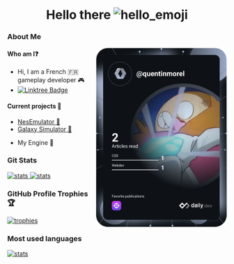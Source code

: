 <h1 align="center">Hello there <img src="https://user-images.githubusercontent.com/18350557/176309783-0785949b-9127-417c-8b55-ab5a4333674e.gif"  alt="hello_emoji"/></h1>

<h3>About Me</h3>

<!--
<div align="right">
    <a href="https://app.daily.dev/quentinmorel"><img width=300 src="devcard.svg" width="400" alt="Quentin Morel's Dev Card"/></a>
</div>
-->

<img align="right" width=300 src="devcard.svg" width="400" alt="Quentin Morel's Dev Card"/>

<div align="left">
    <h4>Who am I❓</h4>
    <ul>
        <li>Hi, I am a French 🇫🇷 gameplay developer 🎮</li>
        <li><a href="https://linktr.ee/QuentinMorel"><img src="https://img.shields.io/badge/Linktree-39E09B?style=for-the-badge&logo=linktree&logoColor=white" alt="Linktree Badge"></a></li>
    </ul>
    <h4>Current projects 🔭</h4>
    <ul>
        <li><a href="https://github.com/Im-Rises/NesEmulator">NesEmulator 👾</a></li>
        <li><a href="https://github.com/Im-Rises/GalaxySimulator">Galaxy Simulator 🌠</a></li>
        <li><p>My Engine 🚀</p></li>
    </ul>
</div>

<div>
    <h3>Git Stats</h3>
    <a align="left" href="https://github.com/Im-Rises?tab=repositories">
        <img src="https://github-readme-streak-stats.herokuapp.com?user=Im-Rises&theme=tokyonight&hide_border=true"  alt="stats">
    </a>
    <a align="right" href="https://github.com/Im-Rises?tab=repositories">
        <img src="https://github-readme-stats.vercel.app/api?username=Im-Rises&show_icons=true&count_private=true&hide_border=true&theme=tokyonight"  alt="stats">
    </a>
</div>

<div>
    <h3>GitHub Profile Trophies 🏆</h3>
    <a href="https://github.com/Im-Rises?tab=repositories">
      <img width=800 src="https://github-profile-trophy.vercel.app/?username=Im-Rises&column=10&theme=gruvbox&no-frame=true&rank=SECRET&rank=SSS&rank=SS&rank=S&rank=AAA&rank=AA&rank=A" alt="trophies">
    </a>
</div>

### Most used languages

<div style="">
    <a href="https://github.com/Im-Rises?tab=repositories">
        <img src="https://github-readme-stats.vercel.app/api/top-langs/?username=Im-Rises&langs_count=10&hide=Objective-C,html,css,assembly,php,glsl,dart,scss,java,jupyter%20notebook&layout=compact&hide_border=true&theme=tokyonight"  alt="stats">
    </a>
</div>


<!--
[//]: # (<a href="mailto:quentin-morel88@hotmail.com"><img src="https://img.shields.io/badge/Microsoft_Outlook-0078D4?style=for-the-badge&logo=microsoft-outlook&logoColor=white" alt="quentin.morel@esme.fr"></a>  )
[//]: # (<a href="https://www.linkedin.com/in/quentin-morel-630b4215a/"><img src="https://img.shields.io/badge/LinkedIn-0077B5?style=for-the-badge&logo=linkedin&logoColor=white" alt="LinkedIn Badge"></a>  )

[//]: # (<div style="display: flex; align-items: center; justify-content: center">)

## My games

- Lord of the platformers Game [itch.io](https://im-rises.itch.io/platformer-king) 👾
- Pac-Man Game [itch.io](https://im-rises.github.io/PacManUnity/) 👾
- Last Exodus Game [itch.io](https://fromiel.itch.io/le-dernier-exode) 👾
- DrumVR [itch.io](https://im-rises.github.io/DrumVR/)
- Scraft Game [itch.io](https://pordrack.itch.io/scraft) 👾
- Fortress Siege [itch.io](https://alshkor.itch.io/fortress-siege) 👾

## My applications

- [Game of Life](https://im-rises.github.io/GameOfLife)

## My emulators

- [GameBoyEmulator](https://im-rises.github.io/GameBoyEmulator)
- [Space Invaders Arcade Emulator](https://im-rises.github.io/space-invaders-arcade-emulator-tauri)
- [Nes Emulator](https://im-rises.github.io/NesEmulator) WIP

## My websites 💬

- [My Portfolio](https://im-rises.github.io) 📫
- [Online Emotion Recognition AI](https://im-rises.github.io/emotion-recognition-website) 😄
- [Zalgo Text Generator](https://im-rises.github.io/zalgo-generator/) 💬
- [Image Ascii Convertissor](https://im-rises.github.io/image-ascii-art-website/)
- [Video Ascii Player](https://im-rises.github.io/video-stream-ascii-player/) 🤔
- [Video Ascii Webcam](https://im-rises.github.io/video-stream-ascii-webcam/) 🤔
- [Cube ASCII React](https://im-rises.github.io/cube-ascii-react-website/)
- [Particle Simulator React p5js](https://im-rises.github.io/particle-simulator-react-p5-website) 🌟
- [Particle System Webgl](https://im-rises.github.io/particle-system-webgl)
- [Physical Engine Webgl](https://im-rises.github.io/physical-engine-webgl)
- [Particle Simulator WebGL](https://im-rises.github.io/particle-simulator-webgl) 🌟
- [Space Invaders Arcade Emulator Website](https://im-rises.github.io/space-invaders-arcade-emulator-website) 👾
- [Pokédex React](https://im-rises.github.io/pokedex-react)

## My packages

- [particle-simulator-react-p5](https://www.npmjs.com/package/particle-simulator-react-p5)
- [video-stream-ascii](https://www.npmjs.com/package/video-stream-ascii)
- [image-ascii-art](https://www.npmjs.com/package/image-ascii-art)
- [nbody-simulator-react-p5](https://www.npmjs.com/package/nbody-simulator-react-p5)
- [nbody-simulator-barnes-hut-react-p5](https://www.npmjs.com/package/nbody-simulator-barnes-hut-react-p5)
- [cube-ascii-react](https://www.npmjs.com/package/cube-ascii-react)
- [zalgo-generator](https://www.npmjs.com/package/zalgo-generator)
- [space-invaders-arcade-emulator](https://www.npmjs.com/package/space-invaders-arcade-emulator)

## How to reach me 📫

![](https://komarev.com/ghpvc/?username=Im-Rises)

## Currently learning 🌱

- Game Development

  <a href="https://im-rises.itch.io"><img src="https://img.shields.io/badge/Itch.io-FA5C5C?style=for-the-badge&logo=itchdotio&logoColor=white" alt="itchio"></a>

<!--
### Operating systems

<p align='center'>
    <img src="https://img.shields.io/badge/Windows-0078D6?style=for-the-badge&logo=windows&logoColor=white">
    <img src="https://img.shields.io/badge/Ubuntu-E95420?style=for-the-badge&logo=ubuntu&logoColor=white">
    <img src="https://img.shields.io/badge/Android-3DDC84?style=for-the-badge&logo=android&logoColor=white">
</p>
-->

<!--
<p align="left">
    <a href="https://docs.microsoft.com/en-us/cpp/?view=msvc-170" target="_blank" rel="noreferrer"><img src="https://raw.githubusercontent.com/danielcranney/readme-generator/main/public/icons/skills/c-colored.svg" width="36" height="36" alt="C" /></a>
    <a href="https://docs.microsoft.com/en-us/cpp/?view=msvc-170" target="_blank" rel="noreferrer"><img src="https://raw.githubusercontent.com/danielcranney/readme-generator/main/public/icons/skills/cplusplus-colored.svg" width="36" height="36" alt="C++" /></a>
    <a href="https://docs.microsoft.com/en-us/dotnet/csharp/" target="_blank" rel="noreferrer"><img src="https://raw.githubusercontent.com/danielcranney/readme-generator/main/public/icons/skills/csharp-colored.svg" width="36" height="36" alt="C#" /></a>
    <a href="https://dart.dev/" target="_blank" rel="noreferrer"><img src="https://raw.githubusercontent.com/danielcranney/readme-generator/main/public/icons/skills/dart-colored.svg" width="36" height="36" alt="Dart" /></a>
    <a href="https://git-scm.com/" target="_blank" rel="noreferrer"><img src="https://raw.githubusercontent.com/danielcranney/readme-generator/main/public/icons/skills/git-colored.svg" width="36" height="36" alt="Git" /></a>
    <a href="https://www.oracle.com/java/" target="_blank" rel="noreferrer"><img src="https://raw.githubusercontent.com/danielcranney/readme-generator/main/public/icons/skills/java-colored.svg" width="36" height="36" alt="Java" /></a>
    <a href="https://developer.mozilla.org/en-US/docs/Web/JavaScript" target="_blank" rel="noreferrer"><img src="https://raw.githubusercontent.com/danielcranney/readme-generator/main/public/icons/skills/javascript-colored.svg" width="36" height="36" alt="JavaScript" /></a>
    <a href="https://www.php.net/" target="_blank" rel="noreferrer"><img src="https://raw.githubusercontent.com/danielcranney/readme-generator/main/public/icons/skills/php-colored.svg" width="36" height="36" alt="PHP" /></a>
    <a href="https://www.python.org/" target="_blank" rel="noreferrer"><img src="https://raw.githubusercontent.com/danielcranney/readme-generator/main/public/icons/skills/python-colored.svg" width="36" height="36" alt="Python" /></a>
    <a href="https://www.rust-lang.org/" target="_blank" rel="noreferrer"><img src="https://raw.githubusercontent.com/danielcranney/readme-generator/main/public/icons/skills/rust-colored.svg" width="36" height="36" alt="Rust" /></a>
    <a href="https://www.typescriptlang.org/" target="_blank" rel="noreferrer"><img src="https://raw.githubusercontent.com/danielcranney/readme-generator/main/public/icons/skills/typescript-colored.svg" width="36" height="36" alt="TypeScript" /></a>
    <a href="https://developer.mozilla.org/en-US/docs/Glossary/HTML5" target="_blank" rel="noreferrer"><img src="https://raw.githubusercontent.com/danielcranney/readme-generator/main/public/icons/skills/html5-colored.svg" width="36" height="36" alt="HTML5" /></a>
    <a href="https://reactjs.org/" target="_blank" rel="noreferrer"><img src="https://raw.githubusercontent.com/danielcranney/readme-generator/main/public/icons/skills/react-colored.svg" width="36" height="36" alt="React" /></a>
    <a href="https://www.w3.org/TR/CSS/#css" target="_blank" rel="noreferrer"><img src="https://raw.githubusercontent.com/danielcranney/readme-generator/main/public/icons/skills/css3-colored.svg" width="36" height="36" alt="CSS3" /></a>
    <a href="https://sass-lang.com/" target="_blank" rel="noreferrer"><img src="https://raw.githubusercontent.com/danielcranney/readme-generator/main/public/icons/skills/sass-colored.svg" width="36" height="36" alt="Sass" /></a>
    <a href="https://vitejs.dev/" target="_blank" rel="noreferrer"><img src="https://raw.githubusercontent.com/danielcranney/readme-generator/main/public/icons/skills/vite-colored.svg" width="36" height="36" alt="Vite" /></a>
    <a href="https://nodejs.org/en/" target="_blank" rel="noreferrer"><img src="https://raw.githubusercontent.com/danielcranney/readme-generator/main/public/icons/skills/nodejs-colored.svg" width="36" height="36" alt="NodeJS" /></a>
    <a href="https://www.mysql.com/" target="_blank" rel="noreferrer"><img src="https://raw.githubusercontent.com/danielcranney/readme-generator/main/public/icons/skills/mysql-colored.svg" width="36" height="36" alt="MySQL" /></a>
    <a href="https://flask.palletsprojects.com/en/2.0.x/" target="_blank" rel="noreferrer"><img src="https://raw.githubusercontent.com/danielcranney/readme-generator/main/public/icons/skills/flask-colored.svg" width="36" height="36" alt="Flask" /></a>
    <a href="https://dotnet.microsoft.com/en-us/" target="_blank" rel="noreferrer"><img src="https://raw.githubusercontent.com/danielcranney/readme-generator/main/public/icons/skills/dot-net-colored.svg" width="36" height="36" alt=".NET" /></a>
    <a href="https://store.arduino.cc/?gclid=Cj0KCQjw2eilBhCCARIsAG0Pf8uueBifykWcsSS4LPESeGQfxGVKJYnzV7bz471XfknQJy_1VINVWM8aAkLtEALw_wcB" target="_blank" rel="noreferrer"><img src="https://raw.githubusercontent.com/danielcranney/readme-generator/main/public/icons/skills/arduino-colored.svg" width="36" height="36" alt="Arduino" /></a>
    <a href="https://www.docker.com/" target="_blank" rel="noreferrer"><img src="https://raw.githubusercontent.com/danielcranney/readme-generator/main/public/icons/skills/docker-colored.svg" width="36" height="36" alt="Docker" /></a>
    <a href="https://www.linux.org" target="_blank" rel="noreferrer"><img src="https://raw.githubusercontent.com/danielcranney/readme-generator/main/public/icons/skills/linux-colored.svg" width="36" height="36" alt="Linux" /></a>
    <a href="https://www.tensorflow.org/" target="_blank" rel="noreferrer"><img src="https://raw.githubusercontent.com/danielcranney/readme-generator/main/public/icons/skills/tensorflow-colored.svg" width="36" height="36" alt="TensorFlow" /></a>
</p>
-->



<!--

https://github.com/anuraghazra/github-readme-stats
https://dev.to/envoy_/150-badges-for-github-pnk
https://github.com/ryo-ma/github-profile-trophy
https://github-readme-streak-stats.herokuapp.com/demo/?user=Im-Rises&theme=dark&hide_border=true&date_format=&locale=en&properties=background
https://www.profileme.dev/create-profile
https://daily.dev/blog/adding-the-daily-devcard-to-your-github-profile

## To do
Here are some ideas to get you started:

- 🔭 I’m currently working on ...
- 🌱 I’m currently learning ...
- 👯 I’m looking to collaborate on ...
- 🤔 I’m looking for help with ...
- 💬 Ask me about ...
- 📫 How to reach me: ...
- 😄 Pronouns: ...
- ⚡ Fun fact: ...
- ♾️
-->
